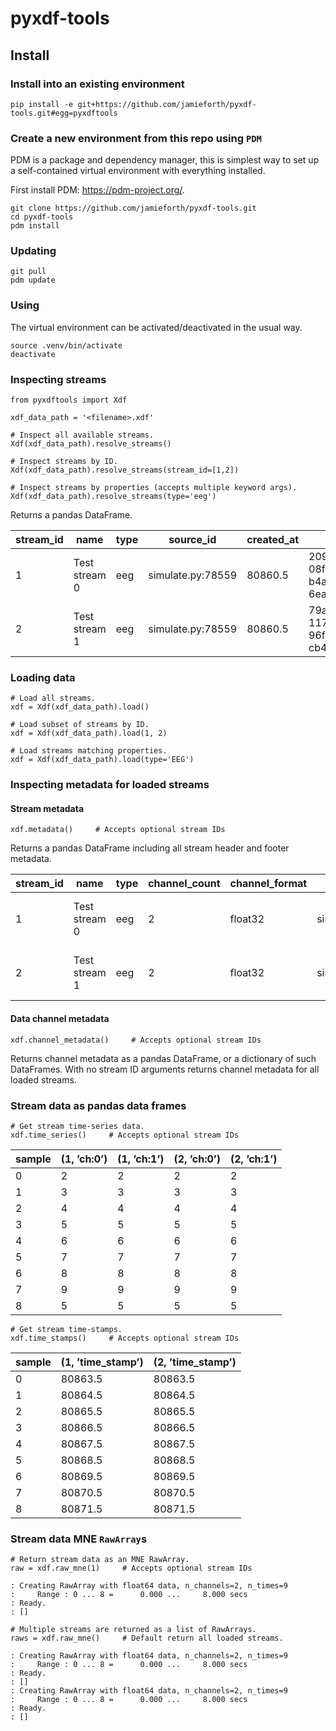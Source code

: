 # pyxdf-tools

## Install
### Install into an existing environment

```
pip install -e git+https://github.com/jamieforth/pyxdf-tools.git#egg=pyxdftools
```

### Create a new environment from this repo using `PDM`

PDM is a package and dependency manager, this is simplest way to set
up a self-contained virtual environment with everything installed.

First install PDM: https://pdm-project.org/.

```
git clone https://github.com/jamieforth/pyxdf-tools.git
cd pyxdf-tools
pdm install
```

### Updating

```
git pull
pdm update
```

### Using

The virtual environment can be activated/deactivated in the usual way.

```
source .venv/bin/activate
deactivate
```

### Inspecting streams

```
from pyxdftools import Xdf

xdf_data_path = '<filename>.xdf'

# Inspect all available streams.
Xdf(xdf_data_path).resolve_streams()

# Inspect streams by ID.
Xdf(xdf_data_path).resolve_streams(stream_id=[1,2])

# Inspect streams by properties (accepts multiple keyword args).
Xdf(xdf_data_path).resolve_streams(type='eeg')
```

Returns a pandas DataFrame.

| stream\_id | name          | type | source\_id        | created\_at | uid                                  | session\_id | hostname | channel\_count | channel\_format | nominal\_srate |
|------------|---------------|------|-------------------|-------------|--------------------------------------|-------------|----------|----------------|-----------------|----------------|
| 1          | Test stream 0 | eeg  | simulate.py:78559 | 80860.5     | 209ecbcf-08f6-414b-b4ab-6eaa9484174e | default     | kassia   | 2              | float32         | 1              |
| 2          | Test stream 1 | eeg  | simulate.py:78559 | 80860.5     | 79a34624-1171-4988-96fd-cb43b79d7fa4 | default     | kassia   | 2              | float32         | 1              |

### Loading data

```
# Load all streams.
xdf = Xdf(xdf_data_path).load()

# Load subset of streams by ID.
xdf = Xdf(xdf_data_path).load(1, 2)

# Load streams matching properties.
xdf = Xdf(xdf_data_path).load(type='EEG')
```

### Inspecting metadata for loaded streams

#### Stream metadata

```
xdf.metadata()     # Accepts optional stream IDs
```

Returns a pandas DataFrame including all stream header and footer
metadata.

| stream\_id | name          | type | channel\_count | channel\_format | source\_id        | nominal\_srate | version | created\_at | uid                                  | session\_id | hostname | v4address | v4data\_port | v4service\_port | v6address | v6data\_port | v6service\_port | stream\_id | effective\_srate | manufacturer | first\_timestamp | last\_timestamp | sample\_count |
|------------|---------------|------|----------------|-----------------|-------------------|----------------|---------|-------------|--------------------------------------|-------------|----------|-----------|--------------|-----------------|-----------|--------------|-----------------|------------|------------------|--------------|------------------|-----------------|---------------|
| 1          | Test stream 0 | eeg  | 2              | float32         | simulate.py:78559 | 1              | 1.1     | 80860.5     | 209ecbcf-08f6-414b-b4ab-6eaa9484174e | default     | kassia   |           | 16573        | 16596           |           | 16575        | 16598           | 1          | 0.999821         | Neurolive    | 80863.5          | 80871.5         | 8             |
| 2          | Test stream 1 | eeg  | 2              | float32         | simulate.py:78559 | 1              | 1.1     | 80860.5     | 79a34624-1171-4988-96fd-cb43b79d7fa4 | default     | kassia   |           | 16572        | 16597           |           | 16574        | 16599           | 2          | 0.999807         | Neurolive    | 80863.5          | 80871.5         | 8             |

#### Data channel metadata

```
xdf.channel_metadata()     # Accepts optional stream IDs
```

Returns channel metadata as a pandas DataFrame, or a dictionary of
such DataFrames. With no stream ID arguments returns channel metadata
for all loaded streams.

### Stream data as pandas data frames

```
# Get stream time-series data.
xdf.time_series()     # Accepts optional stream IDs
```

| sample | (1, &rsquo;ch:0&rsquo;) | (1, &rsquo;ch:1&rsquo;) | (2, &rsquo;ch:0&rsquo;) | (2, &rsquo;ch:1&rsquo;) |
|--------|-------------------------|-------------------------|-------------------------|-------------------------|
| 0      | 2                       | 2                       | 2                       | 2                       |
| 1      | 3                       | 3                       | 3                       | 3                       |
| 2      | 4                       | 4                       | 4                       | 4                       |
| 3      | 5                       | 5                       | 5                       | 5                       |
| 4      | 6                       | 6                       | 6                       | 6                       |
| 5      | 7                       | 7                       | 7                       | 7                       |
| 6      | 8                       | 8                       | 8                       | 8                       |
| 7      | 9                       | 9                       | 9                       | 9                       |
| 8      | 5                       | 5                       | 5                       | 5                       |

```
# Get stream time-stamps.
xdf.time_stamps()     # Accepts optional stream IDs
```

| sample | (1, &rsquo;time\_stamp&rsquo;) | (2, &rsquo;time\_stamp&rsquo;) |
|--------|--------------------------------|--------------------------------|
| 0      | 80863.5                        | 80863.5                        |
| 1      | 80864.5                        | 80864.5                        |
| 2      | 80865.5                        | 80865.5                        |
| 3      | 80866.5                        | 80866.5                        |
| 4      | 80867.5                        | 80867.5                        |
| 5      | 80868.5                        | 80868.5                        |
| 6      | 80869.5                        | 80869.5                        |
| 7      | 80870.5                        | 80870.5                        |
| 8      | 80871.5                        | 80871.5                        |


### Stream data MNE `RawArray`s

```
# Return stream data as an MNE RawArray.
raw = xdf.raw_mne(1)     # Accepts optional stream IDs
```

```
: Creating RawArray with float64 data, n_channels=2, n_times=9
:     Range : 0 ... 8 =      0.000 ...     8.000 secs
: Ready.
: []
```

```
# Multiple streams are returned as a list of RawArrays.
raws = xdf.raw_mne()     # Default return all loaded streams.
```

```
: Creating RawArray with float64 data, n_channels=2, n_times=9
:     Range : 0 ... 8 =      0.000 ...     8.000 secs
: Ready.
: []
: Creating RawArray with float64 data, n_channels=2, n_times=9
:     Range : 0 ... 8 =      0.000 ...     8.000 secs
: Ready.
: []
```
